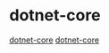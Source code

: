 # dotnet-core

[dotnet-core](https://github.com/dotnet/coreclr)
[dotnet-core](https://github.com/iolevel/wpdotnet-sdk)
